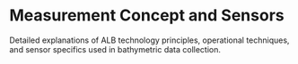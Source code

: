 # Measurement Concept and Sensors
Detailed explanations of ALB technology principles, operational techniques, and sensor specifics used in bathymetric data collection.